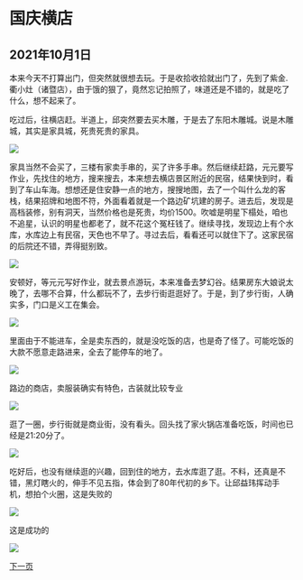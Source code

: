 国庆横店
=======================

2021年10月1日
-----------------------
本来今天不打算出门，但突然就很想去玩。于是收拾收拾就出门了，先到了紫金.衢小灶（诸暨店），由于饿的狠了，竟然忘记拍照了，味道还是不错的，就是吃了什么，想不起来了。

吃过后，往横店赶。半道上，邱突然要去买木雕，于是去了东阳木雕城。说是木雕城，其实是家具城，死贵死贵的家具。

![]({{site.url}}/assets/blog-images/202110/1001/1-1.jpg)

家具当然不会买了，三楼有家卖手串的，买了许多手串。然后继续赶路，元元要写作业，先找住的地方，搜来搜去，本来想去横店景区附近的民宿，结果快到时，看到了车山车海。想想还是住安静一点的地方，搜搜地图，去了一个叫什么龙的客栈，结果招牌和地图不符，外面看着就是一个路边矿坑建的房子。进去后，发现是高档装修，别有洞天，当然价格也是死贵，均价1500。吹嘘是明星下榻处，咱也不追星，认识的明星也都老了，就不花这个冤枉钱了。继续寻找，发现边上有个水库，水库边上有民宿，天色也不早了。寻过去后，看看还可以就住下了。这家民宿的后院还不错，弄得挺别致。

![]({{site.url}}/assets/blog-images/202110/1001/1-2.jpg)

安顿好，等元元写好作业，就去景点游玩，本来准备去梦幻谷。结果房东大娘说太晚了，去哪不合算，什么都玩不了，去步行街逛逛好了。于是，到了步行街，人确实多，门口是义工在集会。

![]({{site.url}}/assets/blog-images/202110/1001/1-3.jpg)

里面由于不能进车，全是卖东西的，就是没吃饭的店，也是奇了怪了。可能吃饭的大款不愿意走路进来，全去了能停车的地了。

![]({{site.url}}/assets/blog-images/202110/1001/1-4.jpg)

路边的商店，卖服装确实有特色，古装就比较专业

![]({{site.url}}/assets/blog-images/202110/1001/1-5.jpg)

逛了一圈，步行街就是商业街，没有看头。回头找了家火锅店准备吃饭，时间也已经是21:20分了。

![]({{site.url}}/assets/blog-images/202110/1001/1-6.jpg)

吃好后，也没有继续逛的兴趣，回到住的地方，去水库逛了逛。不料，还真是不错，黑灯瞎火的，伸手不见五指，体会到了80年代初的乡下。让邱益玮挥动手机，想拍个火圈，这是失败的

![]({{site.url}}/assets/blog-images/202110/1001/1-7.jpg)

这是成功的

![]({{site.url}}/assets/blog-images/202110/1001/1-8.jpg)

[下一页](/2021/10/02/国庆横店花溪.html)